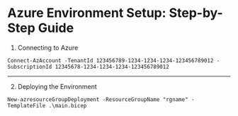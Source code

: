 # Azure Environment Setup: Step-by-Step Guide

1. Connecting to Azure
```
Connect-AzAccount -TenantId 123456789-1234-1234-1234-123456789012 -SubscriptionId 12345678-1234-1234-1234-123456789012
```
---
2. Deploying the Environment
```
New-azresourceGroupDeployment -ResourceGroupName "rgname" -TemplateFile .\main.bicep
```